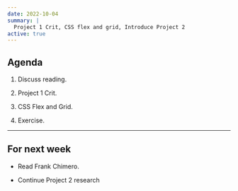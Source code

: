 ```yaml
---
date: 2022-10-04
summary: |
  Project 1 Crit, CSS flex and grid, Introduce Project 2
active: true
---
```


## Agenda

1. Discuss reading.
  
2. Project 1 Crit.

3. CSS Flex and Grid.

4. Exercise.


------------



## For next week


* Read Frank Chimero.

* Continue Project 2 research